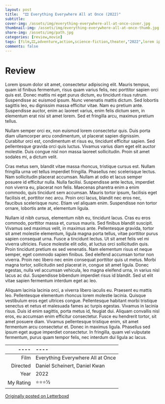 ```yaml
---
layout: post
title:  "🎞️ Everything Everywhere All at Once (2022)"
subtitle:
cover-img: /assets/img/everything-everywhere-all-at-once-cover.jpg
thumbnail-img: /assets/img/everything-everywhere-all-at-once-thumb.jpg
share-img: /assets/img/path.jpg
categories: [review,movie]
tags: [film,🎞️,adventure,action,science-fiction,theater,"2022",lorem ipsum,⭐⭐⭐]
comments: false
---
```


# Review

Lorem ipsum dolor sit amet, consectetur adipiscing elit. Mauris tempus, quam id finibus fermentum, risus quam varius felis, nec porttitor sapien orci quis est. Donec mattis mi eget purus dictum, eu tincidunt risus rutrum. Suspendisse ac euismod ipsum. Nunc venenatis mattis dictum. Sed lobortis sagittis leo, eu dignissim massa efficitur vitae. Nam eu pretium ante. Suspendisse auctor, enim ac laoreet varius, enim felis dictum sem, in elementum erat nisi sit amet lorem. Sed et fringilla arcu, maximus pretium tellus.

Nullam semper orci ex, non euismod lorem consectetur quis. Duis porta diam ullamcorper arcu condimentum, ut placerat sapien dignissim. Curabitur orci est, condimentum et risus eu, tincidunt efficitur sapien. Sed pellentesque gravida orci quis luctus. Vivamus varius diam eget elit auctor molestie. Duis congue nisl non massa laoreet sollicitudin. Proin sit amet sodales mi, a dictum velit.

Cras metus sem, blandit vitae massa rhoncus, tristique cursus est. Nullam fringilla urna vel tellus imperdiet fringilla. Phasellus nec scelerisque lectus. Nam sollicitudin placerat accumsan. Nullam at odio et lacus semper posuere id efficitur nulla. Nulla facilisi. Suspendisse ante lectus, imperdiet non viverra eu, placerat non felis. Maecenas pharetra enim a enim commodo, quis tincidunt sem accumsan. Mauris tortor ipsum, facilisis eget facilisis et, porttitor nec arcu. Proin orci lacus, blandit nec eros nec, faucibus scelerisque nunc. Etiam vel aliquam enim. Suspendisse non tortor ornare, lobortis ante at, elementum ligula.

Nullam id nibh cursus, elementum nibh eu, tincidunt lacus. Cras eu eros commodo, porttitor massa et, cursus mauris. Sed finibus blandit suscipit. Vivamus sed maximus velit, in maximus ante. Pellentesque gravida, tortor sit amet molestie elementum, ligula magna porta tellus, vitae porttitor purus sapien consequat urna. Fusce a tincidunt lectus. Ut sit amet felis vel mi viverra ultricies. Fusce molestie elit odio, at luctus orci sollicitudin quis. Proin tincidunt pretium ex sed venenatis. Nam elementum risus et neque semper, eget commodo sapien finibus. Sed eleifend accumsan tortor non viverra. Proin nec libero nec enim consequat porttitor quis ut metus. Morbi magna tortor, sollicitudin sed placerat in, congue sit amet ligula. Donec egestas, nulla vel accumsan vehicula, leo magna eleifend urna, in varius nisl lacus ac dui. Suspendisse bibendum imperdiet risus id blandit. Sed ut elit vitae sapien fermentum interdum eget ac leo.

Aliquam lacinia lacinia orci, a viverra libero iaculis eu. Praesent eu mattis leo. Pellentesque elementum rhoncus lorem molestie lacinia. Quisque vestibulum eros eget ultrices congue. Pellentesque habitant morbi tristique senectus et netus et malesuada fames ac turpis egestas. Vivamus in lacinia risus. Duis id enim sagittis, porta metus id, feugiat dui. Aliquam convallis nisl eros, eu accumsan enim efficitur consectetur. Fusce eu hendrerit tortor, sit amet posuere diam. Vivamus pellentesque tristique enim, sit amet fermentum arcu consectetur et. Donec in maximus ligula. Phasellus sed ipsum eget augue imperdiet consectetur. In fringilla, quam vel vulputate fermentum, purus quam tempor felis, nec interdum dui ligula ac lacus. 

----|----
--: | :--
Film | Everything Everywhere All at Once
Directed | Daniel Scheinert, Daniel Kwan
Year | 2022
My Rating | ⭐⭐⭐½



[Originally posted on Letterboxd](https://letterboxd.com/nickbarrett/film/everything-everywhere-all-at-once/)
